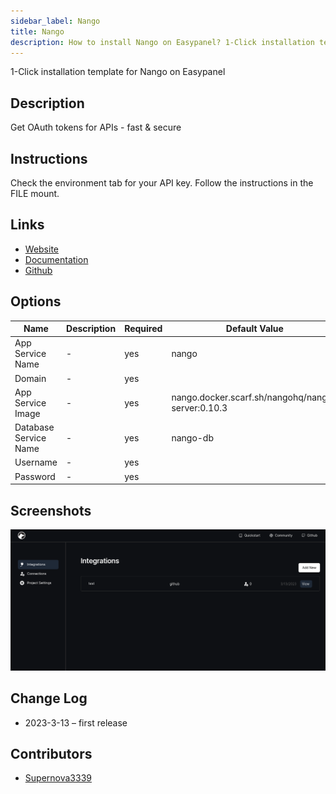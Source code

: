 ```yaml
---
sidebar_label: Nango
title: Nango
description: How to install Nango on Easypanel? 1-Click installation template for Nango on Easypanel
---
```


<!-- generated -->

1-Click installation template for Nango on Easypanel

## Description

Get OAuth tokens for APIs - fast & secure

## Instructions

Check the environment tab for your API key. Follow the instructions in the FILE mount.

## Links

- [Website](https://nango.dev)
- [Documentation](https://docs.nango.dev)
- [Github](https://github.com/NangoHQ/nango)

## Options

Name | Description | Required | Default Value
-|-|-|-
App Service Name | - | yes | nango
Domain | - | yes | 
App Service Image | - | yes | nango.docker.scarf.sh/nangohq/nango-server:0.10.3
Database Service Name | - | yes | nango-db
Username | - | yes | 
Password | - | yes | 

## Screenshots

![Nango Screenshot](./assets/screenshot.png)

## Change Log

- 2023-3-13 – first release

## Contributors

- [Supernova3339](https://github.com/Supernova3339)
